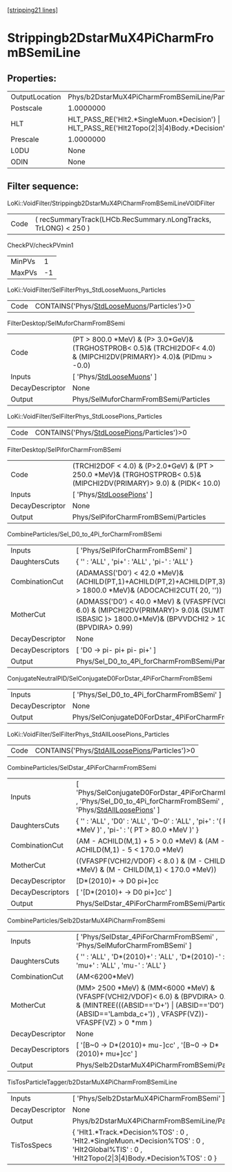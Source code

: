[[stripping21 lines]](./stripping21-index)

# Strippingb2DstarMuX4PiCharmFromBSemiLine

## Properties:

|                |                                                                                                |
|----------------|------------------------------------------------------------------------------------------------|
| OutputLocation | Phys/b2DstarMuX4PiCharmFromBSemiLine/Particles                                                 |
| Postscale      | 1.0000000                                                                                      |
| HLT            | HLT_PASS_RE('Hlt2.\*SingleMuon.\*Decision') \| HLT_PASS_RE('Hlt2Topo(2\|3\|4)Body.\*Decision') |
| Prescale       | 1.0000000                                                                                      |
| L0DU           | None                                                                                           |
| ODIN           | None                                                                                           |

## Filter sequence:

LoKi::VoidFilter/Strippingb2DstarMuX4PiCharmFromBSemiLineVOIDFilter

|      |                                                                 |
|------|-----------------------------------------------------------------|
| Code | ( recSummaryTrack(LHCb.RecSummary.nLongTracks, TrLONG) \< 250 ) |

CheckPV/checkPVmin1

|        |     |
|--------|-----|
| MinPVs | 1   |
| MaxPVs | -1  |

LoKi::VoidFilter/SelFilterPhys_StdLooseMuons_Particles

|      |                                                                                            |
|------|--------------------------------------------------------------------------------------------|
| Code | CONTAINS('Phys/[StdLooseMuons](./stripping21-commonparticles-stdloosemuons)/Particles')\>0 |

FilterDesktop/SelMuforCharmFromBSemi

|                 |                                                                                                                            |
|-----------------|----------------------------------------------------------------------------------------------------------------------------|
| Code            | (PT \> 800.0 \*MeV) & (P\> 3.0\*GeV)& (TRGHOSTPROB\< 0.5)& (TRCHI2DOF\< 4.0) & (MIPCHI2DV(PRIMARY)\> 4.0)& (PIDmu \> -0.0) |
| Inputs          | [ 'Phys/[StdLooseMuons](./stripping21-commonparticles-stdloosemuons)' ]                                                  |
| DecayDescriptor | None                                                                                                                       |
| Output          | Phys/SelMuforCharmFromBSemi/Particles                                                                                      |

LoKi::VoidFilter/SelFilterPhys_StdLoosePions_Particles

|      |                                                                                            |
|------|--------------------------------------------------------------------------------------------|
| Code | CONTAINS('Phys/[StdLoosePions](./stripping21-commonparticles-stdloosepions)/Particles')\>0 |

FilterDesktop/SelPiforCharmFromBSemi

|                 |                                                                                                                           |
|-----------------|---------------------------------------------------------------------------------------------------------------------------|
| Code            | (TRCHI2DOF \< 4.0) & (P\>2.0\*GeV) & (PT \> 250.0 \*MeV)& (TRGHOSTPROB\< 0.5)& (MIPCHI2DV(PRIMARY)\> 9.0) & (PIDK\< 10.0) |
| Inputs          | [ 'Phys/[StdLoosePions](./stripping21-commonparticles-stdloosepions)' ]                                                 |
| DecayDescriptor | None                                                                                                                      |
| Output          | Phys/SelPiforCharmFromBSemi/Particles                                                                                     |

CombineParticles/Sel_D0_to_4Pi_forCharmFromBSemi

|                  |                                                                                                                                                                          |
|------------------|--------------------------------------------------------------------------------------------------------------------------------------------------------------------------|
| Inputs           | [ 'Phys/SelPiforCharmFromBSemi' ]                                                                                                                                      |
| DaughtersCuts    | { '' : 'ALL' , 'pi+' : 'ALL' , 'pi-' : 'ALL' }                                                                                                                           |
| CombinationCut   | (ADAMASS('D0') \< 42.0 \*MeV)& (ACHILD(PT,1)+ACHILD(PT,2)+ACHILD(PT,3)+ACHILD(PT,4) \> 1800.0 \*MeV)& (ADOCACHI2CUT( 20, ''))                                            |
| MotherCut        | (ADMASS('D0') \< 40.0 \*MeV) & (VFASPF(VCHI2/VDOF) \< 6.0) & (MIPCHI2DV(PRIMARY)\> 9.0)& (SUMTREE( PT, ISBASIC )\> 1800.0\*MeV)& (BPVVDCHI2 \> 100.0) & (BPVDIRA\> 0.99) |
| DecayDescriptor  | None                                                                                                                                                                     |
| DecayDescriptors | [ 'D0 -\> pi- pi+ pi- pi+' ]                                                                                                                                           |
| Output           | Phys/Sel_D0_to_4Pi_forCharmFromBSemi/Particles                                                                                                                           |

ConjugateNeutralPID/SelConjugateD0ForDstar_4PiForCharmFromBSemi

|                 |                                                            |
|-----------------|------------------------------------------------------------|
| Inputs          | [ 'Phys/Sel_D0_to_4Pi_forCharmFromBSemi' ]               |
| DecayDescriptor | None                                                       |
| Output          | Phys/SelConjugateD0ForDstar_4PiForCharmFromBSemi/Particles |

LoKi::VoidFilter/SelFilterPhys_StdAllLoosePions_Particles

|      |                                                                                                  |
|------|--------------------------------------------------------------------------------------------------|
| Code | CONTAINS('Phys/[StdAllLoosePions](./stripping21-commonparticles-stdallloosepions)/Particles')\>0 |

CombineParticles/SelDstar_4PiForCharmFromBSemi

|                  |                                                                                                                                                                               |
|------------------|-------------------------------------------------------------------------------------------------------------------------------------------------------------------------------|
| Inputs           | [ 'Phys/SelConjugateD0ForDstar_4PiForCharmFromBSemi' , 'Phys/Sel_D0_to_4Pi_forCharmFromBSemi' , 'Phys/[StdAllLoosePions](./stripping21-commonparticles-stdallloosepions)' ] |
| DaughtersCuts    | { '' : 'ALL' , 'D0' : 'ALL' , 'D~0' : 'ALL' , 'pi+' : '( PT \> 80.0 \*MeV )' , 'pi-' : '( PT \> 80.0 \*MeV )' }                                                               |
| CombinationCut   | (AM - ACHILD(M,1) + 5 \> 0.0 \*MeV) & (AM - ACHILD(M,1) - 5 \< 170.0 \*MeV)                                                                                                   |
| MotherCut        | ((VFASPF(VCHI2/VDOF) \< 8.0 ) & (M - CHILD(M,1) \> 0.0 \*MeV) & (M - CHILD(M,1) \< 170.0 \*MeV))                                                                              |
| DecayDescriptor  | [D\*(2010)+ -\> D0 pi+]cc                                                                                                                                                   |
| DecayDescriptors | [ '[D\*(2010)+ -\> D0 pi+]cc' ]                                                                                                                                           |
| Output           | Phys/SelDstar_4PiForCharmFromBSemi/Particles                                                                                                                                  |

CombineParticles/Selb2DstarMuX4PiCharmFromBSemi

|                  |                                                                                                                                                                                                |
|------------------|------------------------------------------------------------------------------------------------------------------------------------------------------------------------------------------------|
| Inputs           | [ 'Phys/SelDstar_4PiForCharmFromBSemi' , 'Phys/SelMuforCharmFromBSemi' ]                                                                                                                     |
| DaughtersCuts    | { '' : 'ALL' , 'D\*(2010)+' : 'ALL' , 'D\*(2010)-' : 'ALL' , 'mu+' : 'ALL' , 'mu-' : 'ALL' }                                                                                                   |
| CombinationCut   | (AM\<6200\*MeV)                                                                                                                                                                                |
| MotherCut        | (MM\> 2500 \*MeV) & (MM\<6000 \*MeV) & (VFASPF(VCHI2/VDOF)\< 6.0) & (BPVDIRA\> 0.999) & (MINTREE(((ABSID=='D+') \| (ABSID=='D0') \| (ABSID=='Lambda_c+')) , VFASPF(VZ))-VFASPF(VZ) \> 0 \*mm ) |
| DecayDescriptor  | None                                                                                                                                                                                           |
| DecayDescriptors | [ '[B~0 -\> D\*(2010)+ mu-]cc' , '[B~0 -\> D\*(2010)+ mu+]cc' ]                                                                                                                          |
| Output           | Phys/Selb2DstarMuX4PiCharmFromBSemi/Particles                                                                                                                                                  |

TisTosParticleTagger/b2DstarMuX4PiCharmFromBSemiLine

|                 |                                                                                                                                                    |
|-----------------|----------------------------------------------------------------------------------------------------------------------------------------------------|
| Inputs          | [ 'Phys/Selb2DstarMuX4PiCharmFromBSemi' ]                                                                                                        |
| DecayDescriptor | None                                                                                                                                               |
| Output          | Phys/b2DstarMuX4PiCharmFromBSemiLine/Particles                                                                                                     |
| TisTosSpecs     | { 'Hlt1.\*Track.\*Decision%TOS' : 0 , 'Hlt2.\*SingleMuon.\*Decision%TOS' : 0 , 'Hlt2Global%TIS' : 0 , 'Hlt2Topo(2\|3\|4)Body.\*Decision%TOS' : 0 } |
